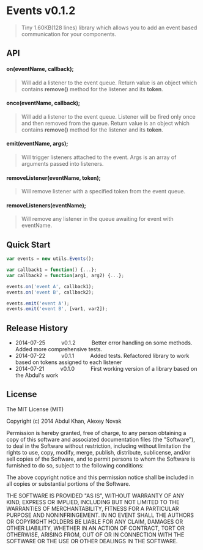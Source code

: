 ﻿# Events v0.1.2

> Tiny 1.60KB(128 lines) library which allows you to add an event based communication for your components.

## API

#### on(eventName, callback);

> Will add a listener to the event queue. Return value is an object which contains **remove()** method for the listener and its **token**.

#### once(eventName, callback);

> Will add a listener to the event queue. Listener will be fired only once and then removed from the queue. Return value is an object which contains **remove()** method for the listener and its **token**.

#### emit(eventName, args);

> Will trigger listeners attached to the event. Args is an array of arguments passed into listeners.

#### removeListener(eventName, token);

> Will remove listener with a specified token from the event queue.

#### removeListeners(eventName);

> Will remove any listener in the queue awaiting for event with eventName.


## Quick Start

```javascript
var events = new utils.Events();

var callback1 = function() {...};
var callback2 = function(arg1, arg2) {...};

events.on('event A', callback1);
events.on('event B', callback2);

events.emit('event A');
events.emit('event B', [var1, var2]);
```

## Release History

* 2014-07-25   v0.1.2   Better error handling on some methods. Added more comprehensive tests.  
* 2014-07-22   v0.1.1   Added tests. Refactored library to work based on tokens assigned to each listener  
* 2014-07-21   v0.1.0   First working version of a library based on the Abdul's work  

## License
The MIT License (MIT)

Copyright (c) 2014 Abdul Khan, Alexey Novak

Permission is hereby granted, free of charge, to any person obtaining a copy
of this software and associated documentation files (the "Software"), to deal
in the Software without restriction, including without limitation the rights
to use, copy, modify, merge, publish, distribute, sublicense, and/or sell
copies of the Software, and to permit persons to whom the Software is
furnished to do so, subject to the following conditions:

The above copyright notice and this permission notice shall be included in all
copies or substantial portions of the Software.

THE SOFTWARE IS PROVIDED "AS IS", WITHOUT WARRANTY OF ANY KIND, EXPRESS OR
IMPLIED, INCLUDING BUT NOT LIMITED TO THE WARRANTIES OF MERCHANTABILITY,
FITNESS FOR A PARTICULAR PURPOSE AND NONINFRINGEMENT. IN NO EVENT SHALL THE
AUTHORS OR COPYRIGHT HOLDERS BE LIABLE FOR ANY CLAIM, DAMAGES OR OTHER
LIABILITY, WHETHER IN AN ACTION OF CONTRACT, TORT OR OTHERWISE, ARISING FROM,
OUT OF OR IN CONNECTION WITH THE SOFTWARE OR THE USE OR OTHER DEALINGS IN THE
SOFTWARE.
